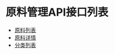 # 原料管理API接口列表


* [原料列表](Invoicimgs_api_productlist)
* [原料详情](Invoicimgs_api_details)
* [分类列表](Invoicimgs_api_cate)
